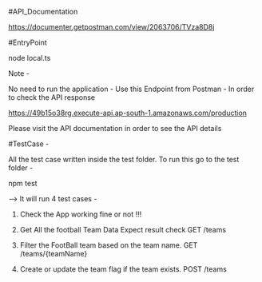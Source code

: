 #API_Documentation

https://documenter.getpostman.com/view/2063706/TVza8D8j

#EntryPoint

node local.ts

Note -

No need to run the application - Use this Endpoint from Postman - In order to check the API response

https://49b15o38rg.execute-api.ap-south-1.amazonaws.com/production

Please visit the API documentation in order to see the API details

#TestCase - 

All the test case written inside the test folder. To run this go to the test folder - 

npm test

--> It will run 4 test cases -

1) Check the App working fine or not !!!

2) Get All the football Team Data Expect result check GET /teams

3) Filter the FootBall team based on the team name. GET /teams/{teamName}

4) Create or update the team flag if the team exists. POST /teams

